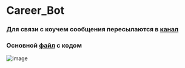 # Career_Bot


<h3 align="left">Для связи с коучем сообщения пересылаются в <a href="https://t.me/still_studentt" target="_blank" rel="noreferrer"> канал</a>
</h3>
<h3 align="left">Основной <a href="https://github.com/vlbudaeva/Career_Bot/blob/main/main%20(%D0%BA%D0%BE%D0%BF%D0%B8%D1%8F).py" target="_blank" rel="noreferrer"> файл</a> с кодом</h3>


![image](https://github.com/vlbudaeva/Career_Bot/blob/main/static/media_files/start.png)





